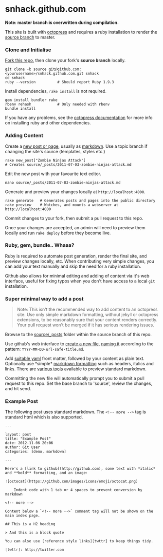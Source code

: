 snhack.github.com
=================

__Note:  master branch is overwritten during compilation.__

This site is built with [octopress] and requires a ruby installation to render the [source branch] to master.

[octopress]: http://octopress.org/docs
[octopress documentation]: http://octopress.org/docs/setup/
[source branch]: https://github.com/snhack/snhack.github.com/tree/source
[fork this repo]: https://github.com/snhack/snhack.github.com/fork_select



### Clone and Initialise

[Fork this repo], then clone your fork's **source branch** locally.

	git clone -b source git@github.com:<yourusername>/snhack.github.com.git snhack
	cd snhack
	ruby --version  		# Should report Ruby 1.9.3


Install dependencies, ``rake install`` is not required.

	gem install bundler rake
	rbenv rehash			# Only needed with rbenv
	bundle install

If you have any problems, see the [octopress documentation] for more info on installing ruby and other dependencies.



### Adding Content

Create a [new post or page], usually as [markdown].  Use a topic branch if changing the site's source (templates, styles etc.)

	rake new_post["Zombie Ninjas Attack"]
	# Creates source/_posts/2011-07-03-zombie-ninjas-attack.md

[new post or page]: http://octopress.org/docs/blogging
[markdown]: http://daringfireball.net/projects/markdown


Edit the new post with your favourite text editor.

	nano source/_posts/2011-07-03-zombie-ninjas-attack.md


Generate and preview your changes locally at ``http://localhost:4000``.

	rake generate   # Generates posts and pages into the public directory
	rake preview	# Watches, and mounts a webserver at http://localhost:4000


Commit changes to your fork, then submit a pull request to this repo.

Once your changes are accepted, an admin will need to preview them locally and run ``rake deploy`` before they become live.


### Ruby, gem, bundle.. Whaaa?

Ruby is required to automate post generation, render the final site, and preview changes locally, etc.  When contributing very simple changes, you can add your text manually and skip the need for a ruby installation.

Github also allows for minimal editing and adding of content via it's web interface, useful for fixing typos when you don't have access to a local ``git`` installation.


### Super minimal way to add a post

> Note: This isn't the recommended way to add content to an octopress site.  Use only simple markdown formatting, without jekyll or octopress extensions, to be reasonably sure that your content renders correctly.  Your pull request won't be merged if it has serious rendering issues.

Browse to the [source/_posts] folder within the source branch of this repo.

[source/_posts]: https://github.com/snhack/snhack.github.com/tree/source/source/_posts

Use github's web interface to [create a new file], [naming it] according to the pattern: ``YYYY-MM-DD-url-safe-title.md``.

[create a new file]: https://github.com/blog/1327-creating-files-on-github
[naming it]: https://github.com/blog/1436-moving-and-renaming-files-on-github

Add [suitable yaml] front matter, followed by your content as plain text.  Optionally use \*simple\* [markdown formatting] such as headers, italics and links.  There are [various tools] available to preview standard markdown.

Committing the new file will automatically prompt you to submit a pull request to this repo.  Set the base branch to 'source', review the changes, and hit send.


### Example Post

The following post uses standard markdown.  The `<!-- more -->` tag is standard html which is also supported.

	---

	layout: post
	title: "Example Post"
	date: 2012-11-06 20:06
	author: Git User
	categories: [demo, markdown]

	---

	Here's a [link to github](http://github.com), some text with *italic* and **bold** formatting, and an image:

	![octocat](https://github.com/images/icons/emoji/octocat.png)

    	Indent code with 1 tab or 4 spaces to prevent conversion by markdown

	<!-- more -->

	Content below a `<!-- more -->` comment tag will not be shown on the main index page.

	## This is a H2 heading

	> And this is a block quote

	You can also use [reference style links][twttr] to keep things tidy.

	[twttr]: http://twitter.com


[suitable yaml]: http://octopress.org/docs/blogging
[markdown formatting]: http://daringfireball.net/projects/markdown/basics
[various tools]: http://daringfireball.net/projects/markdown/dingus